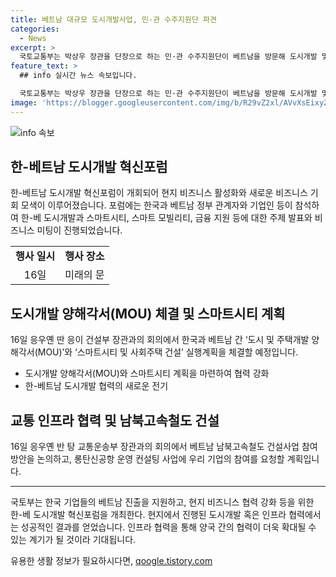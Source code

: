 ```yaml
---
title: 베트남 대규모 도시개발사업, 민·관 수주지원단 파견
categories:
  - News
excerpt: >
  국토교통부는 박상우 장관을 단장으로 하는 민·관 수주지원단이 베트남을 방문해 도시개발 및 인프라 협력 논의한다. 베트남 총리와의 대화를 통해 도시개발 협력 프로그램 후속조치를 추진하며, 국내 기업의 베트남 진출을 지원하고 현지 비즈니스 협력 강화를 위한 포럼도 개최한다. 한국과 베트남의 도시개발 및 스마트시티 분야 협력을 강조하고, 양국 간의 인프라 사업 협력을 촉진할 계획이다.
feature_text: >
  ## info 실시간 뉴스 속보입니다.

  국토교통부는 박상우 장관을 단장으로 하는 민·관 수주지원단이 베트남을 방문해 도시개발 및 인프라 협력 논의한다. 베트남 총리와의 대화를 통해 도시개발 협력 프로그램 후속조치를 추진하며, 국내 기업의 베트남 진출을 지원하고 현지 비즈니스 협력 강화를 위한 포럼도 개최한다. 한국과 베트남의 도시개발 및 스마트시티 분야 협력을 강조하고, 양국 간의 인프라 사업 협력을 촉진할 계획이다.
image: 'https://blogger.googleusercontent.com/img/b/R29vZ2xl/AVvXsEixyZcFfHzMRdzZMjFBmAUKJYCLCGyLL1o632UiGVXcaFdKo_bkvkuCioo0uUKlGfBVcT3P84aROyZIXSBEx3Aw5nCQ3pTgDom1WDC4m8eifvWiAmWEEVb4x6G_l8C0QH225ldMjyaFvpxGEBGNO37VmDTDMHGhJPq73UglMfDca1-0aw/s1600/blogspot.png'
---
```


<p><img src="https://blogger.googleusercontent.com/img/b/R29vZ2xl/AVvXsEixyZcFfHzMRdzZMjFBmAUKJYCLCGyLL1o632UiGVXcaFdKo_bkvkuCioo0uUKlGfBVcT3P84aROyZIXSBEx3Aw5nCQ3pTgDom1WDC4m8eifvWiAmWEEVb4x6G_l8C0QH225ldMjyaFvpxGEBGNO37VmDTDMHGhJPq73UglMfDca1-0aw/s1600/blogspot.png" alt="info 속보" /></p>

<h2 data-ke-size="size26">한-베트남 도시개발 혁신포럼</h2>

<p data-ke-size="size16">한-베트남 도시개발 혁신포럼이 개회되어 현지 비즈니스 활성화와 새로운 비즈니스 기회 모색이 이루어졌습니다. 포럼에는 한국과 베트남 정부 관계자와 기업인 등이 참석하여 한-베 도시개발과 스마트시티, 스마트 모빌리티, 금융 지원 등에 대한 주제 발표와 비즈니스 미팅이 진행되었습니다.</p>

<table>
  <tr>
    <td style="text-align: center; height: 17px;"><b>행사 일시</b></td>
    <td style="text-align: center; height: 17px;"><b>행사 장소</b></td>
  </tr>
  <tr>
    <td style="text-align: center; height: 17px;">16일</td>
    <td style="text-align: center; height: 17px;">미래의 문</td>
  </tr>
</table>

<h2 data-ke-size="size26">도시개발 양해각서(MOU) 체결 및 스마트시티 계획</h2>

<p data-ke-size="size16">16일 응우옌 딴 응이 건설부 장관과의 회의에서 한국과 베트남 간 ‘도시 및 주택개발 양해각서(MOU)’와 ‘스마트시티 및 사회주택 건설’ 실행계획을 체결할 예정입니다.</p>

<ul>
  <li>도시개발 양해각서(MOU)와 스마트시티 계획을 마련하여 협력 강화</li>
  <li>한-베트남 도시개발 협력의 새로운 전기</li>
</ul>

<h2 data-ke-size="size26">교통 인프라 협력 및 남북고속철도 건설</h2>

<p data-ke-size="size16">16일 응우옌 반 탕 교통운송부 장관과의 회의에서 베트남 남북고속철도 건설사업 참여 방안을 논의하고, 롱탄신공항 운영 컨설팅 사업에 우리 기업의 참여를 요청할 계획입니다.</p>

<hr>

<p>국토부는 한국 기업들의 베트남 진출을 지원하고, 현지 비즈니스 협력 강화 등을 위한 한-베 도시개발 혁신포럼을 개최한다. 현지에서 진행된 도시개발 혹은 인프라 협력에서는 성공적인 결과를 얻었습니다. 인프라 협력을 통해 양국 간의 협력이 더욱 확대될 수 있는 계기가 될 것이라 기대됩니다.</p>
유용한 생활 정보가 필요하시다면, <a href="https://qoogle.tistory.com" rel="dofollow">qoogle.tistory.com</a>


